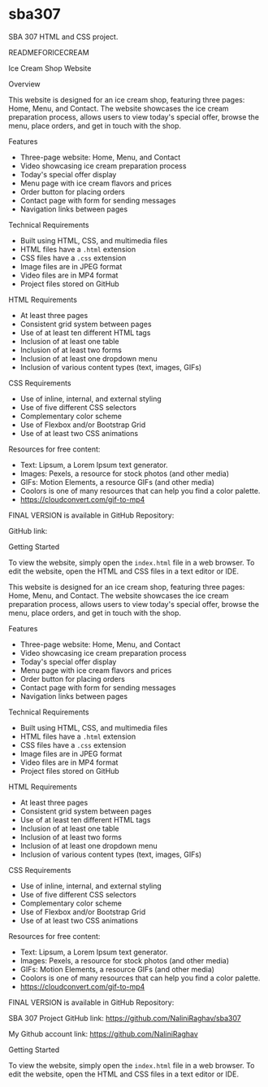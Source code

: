# sba307
SBA 307 HTML and CSS project.

READMEFORICECREAM

Ice Cream Shop Website

Overview

This website is designed for an ice cream shop, featuring three pages: Home, Menu, and Contact. The website showcases the ice cream preparation process, allows users to view today's special offer, browse the menu, place orders, and get in touch with the shop.

Features

- Three-page website: Home, Menu, and Contact
- Video showcasing ice cream preparation process
- Today's special offer display
- Menu page with ice cream flavors and prices
- Order button for placing orders
- Contact page with form for sending messages
- Navigation links between pages

Technical Requirements

- Built using HTML, CSS, and multimedia files
- HTML files have a `.html` extension
- CSS files have a `.css` extension
- Image files are in JPEG format
- Video files are in MP4 format
- Project files stored on GitHub

HTML Requirements

- At least three pages
- Consistent grid system between pages
- Use of at least ten different HTML tags
- Inclusion of at least one table
- Inclusion of at least two forms
- Inclusion of at least one dropdown menu
- Inclusion of various content types (text, images, GIFs)

CSS Requirements

- Use of inline, internal, and external styling
- Use of five different CSS selectors
- Complementary color scheme
- Use of Flexbox and/or Bootstrap Grid
- Use of at least two CSS animations

Resources for free content:
* Text: Lipsum, a Lorem Ipsum text generator.
* Images: Pexels, a resource for stock photos (and other media)
* GIFs: Motion Elements, a resource GIFs (and other media)
* Coolors is one of many resources that can help you find a color palette.
* https://cloudconvert.com/gif-to-mp4


FINAL VERSION  is available in GitHub Repository:

GitHub link: 

Getting Started

To view the website, simply open the `index.html` file in a web browser. To edit the website, open the HTML and CSS files in a text editor or IDE.


This website is designed for an ice cream shop, featuring three pages: Home, Menu, and Contact. The website showcases the ice cream preparation process, allows users to view today's special offer, browse the menu, place orders, and get in touch with the shop.

Features

- Three-page website: Home, Menu, and Contact
- Video showcasing ice cream preparation process
- Today's special offer display
- Menu page with ice cream flavors and prices
- Order button for placing orders
- Contact page with form for sending messages
- Navigation links between pages

Technical Requirements

- Built using HTML, CSS, and multimedia files
- HTML files have a `.html` extension
- CSS files have a `.css` extension
- Image files are in JPEG format
- Video files are in MP4 format
- Project files stored on GitHub

HTML Requirements

- At least three pages
- Consistent grid system between pages
- Use of at least ten different HTML tags
- Inclusion of at least one table
- Inclusion of at least two forms
- Inclusion of at least one dropdown menu
- Inclusion of various content types (text, images, GIFs)

CSS Requirements

- Use of inline, internal, and external styling
- Use of five different CSS selectors
- Complementary color scheme
- Use of Flexbox and/or Bootstrap Grid
- Use of at least two CSS animations

Resources for free content:
* Text: Lipsum, a Lorem Ipsum text generator.
* Images: Pexels, a resource for stock photos (and other media)
* GIFs: Motion Elements, a resource GIFs (and other media)
* Coolors is one of many resources that can help you find a color palette.
* https://cloudconvert.com/gif-to-mp4


FINAL VERSION  is available in GitHub Repository:

SBA 307 Project GitHub link: https://github.com/NaliniRaghav/sba307

My Github account link: https://github.com/NaliniRaghav

Getting Started

To view the website, simply open the `index.html` file in a web browser. To edit the website, open the HTML and CSS files in a text editor or IDE.

